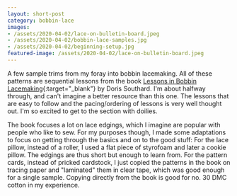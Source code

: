 ```yaml
--- 
layout: short-post
category: bobbin-lace
images: 
- /assets/2020-04-02/lace-on-bulletin-board.jpeg
- /assets/2020-04-02/bobbin-lace-samples.jpg
- /assets/2020-04-02/beginning-setup.jpg
featured-image: /assets/2020-04-02/lace-on-bulletin-board.jpeg
---
```

A few sample trims from my foray into bobbin lacemaking. All of these patterns are sequential lessons from the book [Lessons in Bobbin Lacemaking](https://books.google.com/books/about/Lessons_in_Bobbin_Lacemaking.html?id=ZH2GwtfD5BUC){:target="_blank"} by Doris Southard. I'm about halfway through, and can't imagine a better resource than this one. The lessons that are easy to follow and the pacing/ordering of lessons is very well thought out. I'm so excited to get to the section with doilies.

The book focuses a lot on lace edgings, which I imagine are popular with people who like to sew. For my purposes though, I made some adaptations to focus on getting through the basics and on to the good stuff: For the lace pillow, instead of a roller, I used a flat piece of styrofoam and later a cookie pillow. The edgings are thus short but enough to learn from. For the pattern cards, instead of pricked cardstock, I just copied the patterns in the book on tracing paper and "laminated" them in clear tape, which was good enough for a single sample. Copying directly from the book is good for no. 30 DMC cotton in my experience. 
